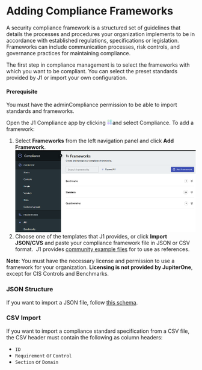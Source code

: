 # Adding Compliance Frameworks

A security compliance framework is a structured set of guidelines that details the processes 
and procedures your organization implements to be in accordance with established 
regulations, specifications or legislation. Frameworks can include communication 
processes, risk controls, and governance practices for maintaining compliance.

The first step in compliance management is to select the frameworks with which 
you want to be compliant. You can select the preset standards provided by J1 or 
import your own configuration. 

#### Prerequisite

You must have the adminCompliance permission to be able to import standards 
and frameworks.

Open the J1 Compliance app by clicking ![](../../assets/icons/apps.png)and select Compliance.  To add a framework:

1. Select **Frameworks** from the left navigation panel and click **Add Framework**.
   ​
   ![](../../assets/compliance-frmwk-overview.png)
2. Choose one of the templates that J1 provides, or click **Import JSON/CVS** and 
   paste your compliance framework file in JSON or CSV format. 
   ​
   J1 provides [community example files](https://github.com/JupiterOne/security-policy-templates/tree/main/templates/standards) for to use as references.

**Note**: You must have the necessary license and permission to use a framework for 
your organization. **Licensing is not provided by JupiterOne**, except for CIS Controls 
and Benchmarks.

### JSON Structure

If you want to import a JSON file, follow [this schema](../../docs/schemas/policies-compliance.md).

### CSV Import

If you want to import a compliance standard specification from a CSV file, the
CSV header must contain the following as column headers:

- `ID`
- `Requirement` or `Control`
- `Section` or `Domain`
